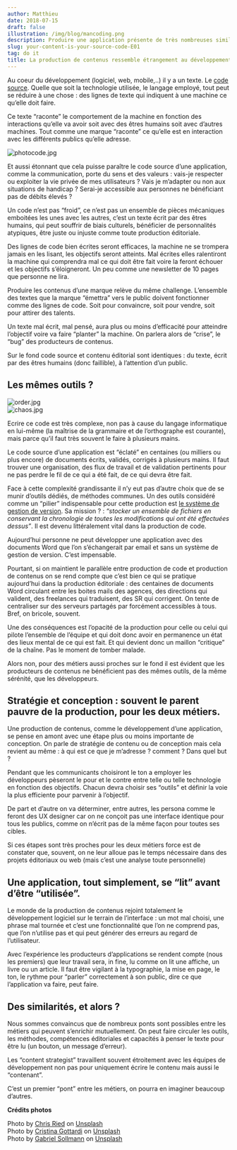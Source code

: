 ```yaml
---
author: Matthieu
date: 2018-07-15
draft: false
illustration: /img/blog/mancoding.png
description: Produire une application présente de très nombreuses similarités avec la production de contenus. Tellement qu’il nous a semblé intéressant de commencer à en parler dans une série de notes.
slug: your-content-is-your-source-code-E01
tag: do it
title: La production de contenus ressemble étrangement au développement logiciel
---
```


Au coeur du développement (logiciel, web, mobile,..) il y a un texte. Le [code source](https://fr.wikipedia.org/wiki/Code_source). Quelle que soit la technologie utilisée, le langage employé, tout peut se réduire à une chose : des lignes de texte qui indiquent à une machine ce qu’elle doit faire.

Ce texte “raconte” le comportement de la machine en fonction des interactions qu’elle va avoir soit avec des êtres humains soit avec d’autres machines. Tout comme une marque “raconte”  ce qu’elle est en interaction avec les différents publics qu’elle adresse.

![photocode.jpg](https://pilotapp-production-master.s3.amazonaws.com/assets/1/18274/1_18274_original.jpg "photocode.jpg")

Et aussi étonnant que cela puisse paraître le code source d’une application, comme la communication, porte du sens et des valeurs : vais-je respecter ou exploiter la vie privée de mes utilisateurs ? Vais je m’adapter ou non aux situations de handicap ? Serai-je accessible aux personnes ne bénéficiant pas de débits élevés ? 

Un code n’est pas “froid”, ce n’est pas un ensemble de pièces mécaniques emboitées les unes avec les autres, c’est un texte écrit par des êtres humains, qui peut souffrir de biais culturels, bénéficier de personnalités atypiques, être juste ou injuste comme toute production éditoriale.

Des lignes de code bien écrites seront efficaces, la machine ne se trompera jamais en les lisant, les objectifs seront atteints. Mal écrites elles ralentiront la machine qui comprendra mal ce qui doit être fait voire la feront échouer et les objectifs s’éloigneront. Un peu comme une newsletter de 10 pages que personne ne lira.

Produire les contenus d’une marque relève du même challenge. L’ensemble des textes que la marque “émettra” vers le public doivent fonctionner comme des lignes de code. Soit pour convaincre, soit pour vendre, soit pour attirer des talents.

Un texte mal écrit, mal pensé, aura plus ou moins d’efficacité pour atteindre l’objectif voire va faire “planter” la machine. On parlera alors de “crise”, le “bug” des producteurs de contenus.

Sur le fond code source et contenu éditorial sont identiques : du texte, écrit par des êtres humains (donc faillible), à l’attention d’un public.

## Les mêmes outils ?

![order.jpg](https://pilotapp-production-master.s3.amazonaws.com/assets/1/18272/1_18272_original.jpg "order.jpg")\
![chaos.jpg](https://pilotapp-production-master.s3.amazonaws.com/assets/1/18273/1_18273_original.jpg "chaos.jpg")

Ecrire ce code est très complexe, non pas à cause du langage informatique en lui-même (la maîtrise de la grammaire et de l’orthographe est courante), mais parce qu’il faut très souvent le faire à plusieurs mains. 

Le code source d’une application est “éclaté” en centaines (ou milliers ou plus encore) de documents écrits, validés, corrigés à plusieurs mains.  Il faut trouver une organisation, des flux de travail et de validation pertinents pour ne pas perdre le fil de ce qui a été fait, de ce qui devra être fait.

Face à cette complexité grandissante il n’y eut pas d’autre choix que de se munir d’outils dédiés, de méthodes communes. Un des outils considéré comme un “pilier” indispensable pour cette production est  [le système de gestion de version](https://fr.wikipedia.org/wiki/Logiciel_de_gestion_de_versions). Sa mission ? : *“stocker un ensemble de fichiers en conservant la chronologie de toutes les modifications qui ont été effectuées dessus”*. Il est devenu littéralement vital dans la production de code.

Aujourd’hui personne ne peut développer une application avec des documents Word que l’on s’échangerait par email et sans un système de gestion de version. C’est impensable.

Pourtant, si on maintient le parallèle entre production de code et production de contenus on se rend compte que c’est bien ce qui se pratique aujourd’hui dans la production éditoriale : des centaines de documents Word circulant entre les boites mails des agences, des directions qui valident, des freelances qui traduisent, des SR qui corrigent. On tente de centraliser sur des serveurs partagés par forcément accessibles à tous. Bref, on bricole, souvent.

Une des conséquences est  l’opacité de la production pour celle ou celui qui pilote l’ensemble de l’équipe et qui doit donc avoir en permanence un état des lieux mental de ce qui est fait. Et qui devient donc un maillon “critique” de la chaîne. Pas le moment de tomber malade.

Alors non, pour des métiers aussi proches sur le fond il est évident que les producteurs de contenus ne bénéficient pas des mêmes outils, de la même sérénité, que les développeurs.

## Stratégie et conception : souvent le parent pauvre de la production, pour les deux métiers.

Une production de contenus, comme le développement d’une application, se pense en amont avec une étape plus ou moins importante de conception. On parle de stratégie de contenu ou de conception mais cela revient au même : à qui est ce que je m’adresse ? comment ? Dans quel but ?

Pendant que les communicants choisiront le ton a employer les développeurs pèseront le pour et le contre entre telle ou telle technologie en fonction des objectifs. Chacun devra choisir ses “outils” et définir la voie la plus efficiente pour parvenir à l’objectif.

De part et d’autre on va déterminer, entre autres, les persona comme le feront des UX designer car on ne conçoit pas une interface identique pour tous les publics, comme on n’écrit pas de la même façon pour toutes ses cibles.

Si ces étapes sont très proches pour les deux métiers force est de constater que, souvent, on ne leur alloue pas le temps nécessaire dans des projets éditoriaux ou web (mais c’est une analyse toute personnelle)

## Une application, tout simplement, se “lit” avant d’être “utilisée”.

Le monde de la production de contenus rejoint totalement le développement logiciel sur le terrain de l’interface : un mot mal choisi, une phrase mal tournée et c’est une fonctionnalité que l’on ne comprend pas, que l’on n’utilise pas et qui peut générer des erreurs au regard de l’utilisateur.

Avec l’expérience les producteurs d’applications se rendent compte (nous les premiers) que leur travail sera, in fine, lu comme on lit une affiche, un livre ou un article. Il faut être vigilant à la typographie, la mise en page, le ton, le rythme pour “parler” correctement à son public, dire ce que l’application va faire, peut faire.

## Des similarités, et alors ?

Nous sommes convaincus que de nombreux ponts sont possibles entre les métiers qui peuvent s’enrichir mutuellement. On peut faire circuler les outils, les méthodes, compétences éditoriales et capacités à penser le texte pour être lu (un bouton, un message d’erreur). 

Les “content strategist” travaillent souvent étroitement avec les équipes de développement non pas pour uniquement écrire le contenu mais aussi le “contenant”. 

C’est un premier “pont” entre les métiers, on pourra en imaginer beaucoup d’autres.

**Crédits photos**

Photo by [Chris Ried](https://unsplash.com/photos/ieic5Tq8YMk?utm_source=unsplash&utm_medium=referral&utm_content=creditCopyText) on [Unsplash](https://unsplash.com/search/photos/code?utm_source=unsplash&utm_medium=referral&utm_content=creditCopyText)\
Photo by [Cristina Gottardi](https://unsplash.com/photos/8hJQKRIQZMY?utm_source=unsplash&utm_medium=referral&utm_content=creditCopyText) on [Unsplash](https://unsplash.com/?utm_source=unsplash&utm_medium=referral&utm_content=creditCopyText)\
Photo by [Gabriel Sollmann](https://unsplash.com/photos/Y7d265_7i08?utm_source=unsplash&utm_medium=referral&utm_content=creditCopyText) on [Unsplash](https://unsplash.com/?utm_source=unsplash&utm_medium=referral&utm_content=creditCopyText)
